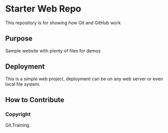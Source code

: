 # Starter Web Repo

This repository is for showing how Git and GitHub work

## Purpose

Sample website with plenty of files for demos

## Deployment

This is a simple web project, deployment can be on any web server or even local file system.

## How to Contribute

### Copyright

Git.Training.